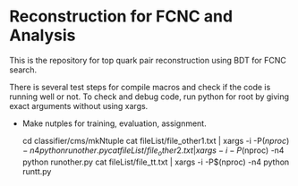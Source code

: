 # Reconstruction for FCNC and Analysis

This is the repository for top quark pair reconstruction using BDT for FCNC search.

There is several test steps for compile macros and check if the code is running well or not. To check and debug code, run python for root by giving exact arguments without using xargs.

  * Make nutples for training, evaluation, assignment.

    cd classifier/cms/mkNtuple
    cat fileList/file_other1.txt | xargs -i -P$(nproc) -n4 python runother.py
    cat fileList/file_other2.txt | xargs -i -P$(nproc) -n4 python runother.py
    cat fileList/file_tt.txt | xargs -i -P$(nproc) -n4 python runtt.py
